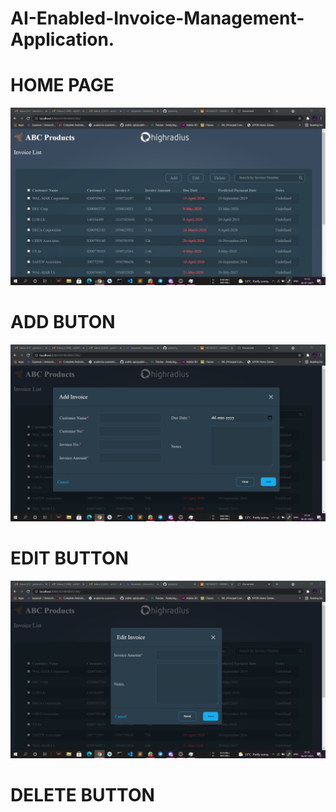 # AI-Enabled-Invoice-Management-Application.
# HOME PAGE
![First Page.jpg](https://github.com/jadonmj/AI-Enabled-Invoice-Management-Application./blob/main/First%20Page.jpg)
# ADD BUTON
![Add button.jpg](https://github.com/jadonmj/AI-Enabled-Invoice-Management-Application./blob/main/Add%20button.jpg)
# EDIT BUTTON
![EDIT BUTTON.JPG](https://github.com/jadonmj/AI-Enabled-Invoice-Management-Application./blob/main/Edit%20button.jpg)
# DELETE BUTTON
